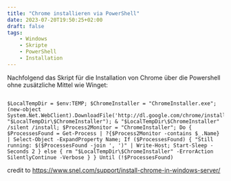 ```yaml
---
title: "Chrome installieren via PowerShell"
date: 2023-07-20T19:50:25+02:00
draft: false
tags: 
    - Windows
    - Skripte
    - PowerShell
    - Installation
---
```

Nachfolgend das Skript für die Installation von Chrome über die Powershell ohne zusätzliche Mittel wie Winget:



``` 

$LocalTempDir = $env:TEMP; $ChromeInstaller = "ChromeInstaller.exe"; (new-object System.Net.WebClient).DownloadFile('http://dl.google.com/chrome/install/375.126/chrome_installer.exe', "$LocalTempDir\$ChromeInstaller"); & "$LocalTempDir\$ChromeInstaller" /silent /install; $Process2Monitor = "ChromeInstaller"; Do { $ProcessesFound = Get-Process | ?{$Process2Monitor -contains $_.Name} | Select-Object -ExpandProperty Name; If ($ProcessesFound) { "Still running: $($ProcessesFound -join ', ')" | Write-Host; Start-Sleep -Seconds 2 } else { rm "$LocalTempDir\$ChromeInstaller" -ErrorAction SilentlyContinue -Verbose } } Until (!$ProcessesFound) 

```
 credit to https://www.snel.com/support/install-chrome-in-windows-server/